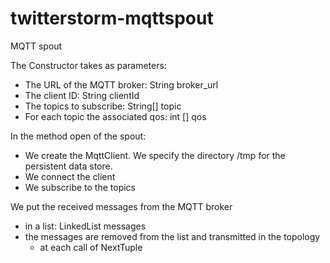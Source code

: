 twitterstorm-mqttspout
======================

MQTT spout

The Constructor takes as parameters:
  - The URL of the MQTT broker:        String broker_url
  - The client ID:                     String clientId
  - The topics to subscribe:           String[] topic
  - For each topic the associated qos: int [] qos
  
  
In the method open of the spout:
  - We create the MqttClient. We specify the directory /tmp for the persistent data store.
  - We connect the client
  - We subscribe to the topics
  

We put the received messages from the MQTT broker 
  - in a list: LinkedList<String> messages
  - the messages are removed from the list and transmitted in the topology
     - at each call of NextTuple


